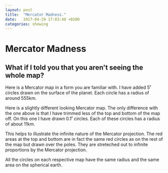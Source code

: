 ```yaml
---
layout: post
title:  "Mercator Madness."
date:   2017-04-29 17:03:40 +0200
categories: showing
---
```


<link rel="import" href="/assets/bower/globe-map/globe-map.html">
<script src="/assets/bower/d3/d3.min.js"></script>
<script src="/assets/bower/topojson/topojson.min.js"></script>

# Mercator Madness
## What if I told you that you aren't seeing the whole map?

Here is a Mercator map in a form you are familiar with. I have added 5˚ circles drawn on the surface of the planet. Each circle has a radius of around 555km.

<globe-map projections='["Mercator"]' width="800" height="800" config='{"rotation":{"enabled":false, "ui_enabled":false}, "nt_indicatrice":{"enabled":true}}'></globe-map>

Here is a slightly different looking Mercator map. The only difference with the one above is that I have trimmed less of the top and bottom of the map off. On this one I have drawn 0.1˚ circles. Each of these circles has a radius of about 11km.

This helps to illustrate the infinite nature of the Mercator projection. The red areas at the top and bottom are in fact the same red circles as on the rest of the map but drawn over the poles. They are streteched out to infinite proportions by the Mercator projection.

All the circles on each respective map have the same radius and the same area on the spherical earth.

<canvas id="mercator-madness-canvas"></canvas>
<script src="/scratch/mercator_madness.js">
</script>
